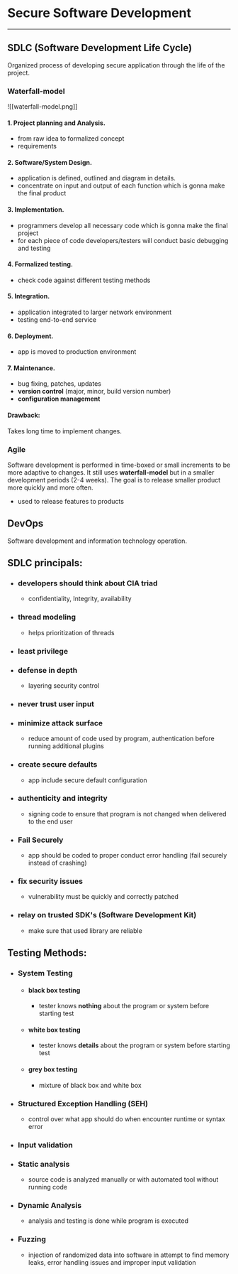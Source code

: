 # Secure Software Development
---

## SDLC (Software Development Life Cycle) 
Organized process of developing secure application through the life of the project.

### Waterfall-model
![[waterfall-model.png]]
#### 1. Project planning and Analysis.
- from raw idea to formalized concept
- requirements
#### 2. Software/System Design.
- application is defined, outlined and diagram in details.
- concentrate on input and output of each function which is gonna make the final product
#### 3. Implementation.
- programmers develop all necessary code which is gonna make the final project
- for each piece of code developers/testers will conduct basic debugging and testing
#### 4. Formalized testing.
- check code against different testing methods
 #### 5. Integration. 
 - application integrated to larger network environment
 - testing end-to-end service
#### 6. Deployment.
- app is moved to production environment
#### 7. Maintenance.
- bug fixing, patches, updates
- **version control** (major, minor, build version number)
- **configuration management**

#### Drawback:
Takes long time to implement changes.


 ### Agile
 Software development is performed in time-boxed or small increments to be more adaptive to changes. It still uses **waterfall-model** but in a smaller development periods (2-4 weeks). The goal is to release smaller product more quickly and more often.  

- used to release features to products


## DevOps
Software development and information technology operation.


## SDLC principals:
- ### developers should think about CIA triad 
	- confidentiality, Integrity, availability
- ### thread modeling
	- helps prioritization of threads
- ### least privilege
- ### defense in depth 
	- layering security control
- ### never trust user input
- ### minimize attack surface
	- reduce amount of code used by program, authentication before running additional plugins
- ### create secure defaults
	- app include secure default configuration
- ### authenticity and integrity
	- signing code to ensure that program is not changed when delivered to the end user
- ### Fail Securely
	- app should be coded to proper conduct error handling (fail securely instead of crashing)
- ### fix security issues
	- vulnerability must be quickly and correctly patched
- ### relay on trusted SDK's (Software Development Kit)
	- make sure that used library are reliable  


## Testing Methods:
- ### System Testing
	- #### black box testing
		- tester knows **nothing** about the program or system before starting test 
	- #### white box testing
		- tester knows **details** about the program or system before starting test 
	- #### grey box testing
		- mixture of black box and white box
- ### Structured Exception Handling (SEH)
	- control over what app should do when encounter runtime or syntax error 
- ### Input validation
- ### Static analysis
	- source code is analyzed manually or with automated tool without running code
- ### Dynamic Analysis
	- analysis and testing is done while program is executed
- ### Fuzzing
	- injection of randomized data into software in attempt to find memory leaks, error handling issues and improper input validation
